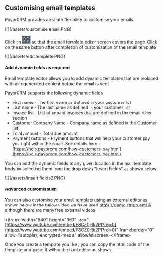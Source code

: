 ## Customising email templates

PayorCRM provides absalute flexibility to customise your emails

![](/assets/customise email.PNG)

Click on ![](/assets/expand.PNG) so that the email template editor screen covers the page. Click on the same button after completion of customisation of the email template

![](/assets/edit templete.PNG)

#### Add dynamic fields as required

Email template editor allows you to add dynamic templates that are replaced with autogenerated content before the email is sent

PayorCRM supports the following dynamic fields

* First name - The first name as defined in your customer list
* Last name - The last name as defined in your customer list
* Invoice list - List of unpaid invoices that are defined in the email rules section
* Customer Company Name - Company name as defined in the Customer list
* Total amount  - Total due amount 
* Payment buttons - Payment buttons that will help your customer pay you right within the email .See details here - [https://help.payorcrm.com/how-customers-pay.html](https://help.payorcrm.com/how-customers-pay.html)

You can add the dynamic fields at any given location in the mail template body by selecting them from the drop down "Insert Fields" as shown below

![](/assets/insert fields2.PNG)

#### Advanced customisation

You can also customise your email template using an external editor as shown below.In the below video we have used https://demo.stripo.email/ although there are many free external videos

&lt;iframe width="640" height="360" src="[https://www.youtube.com/embed/F8CZ0jRk2PI?rel=0](https://www.youtube.com/embed/F8CZ0jRk2PI?rel=0)" frameborder="0" allow="autoplay; encrypted-media" allowfullscreen&gt;&lt;/iframe&gt;

Once you create a template you like , you can copy the html code of the template and paste it within the html editor as shown

